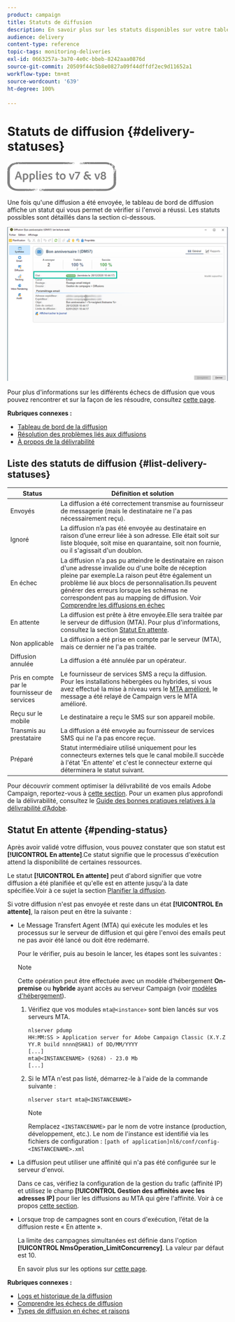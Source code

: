 ```yaml
---
product: campaign
title: Statuts de diffusion
description: En savoir plus sur les statuts disponibles sur votre tableau de bord de diffusion.
audience: delivery
content-type: reference
topic-tags: monitoring-deliveries
exl-id: 0663257a-3a70-4e0c-bbeb-8242aaa0876d
source-git-commit: 20509f44c5b8e0827a09f44dffdf2ec9d11652a1
workflow-type: tm+mt
source-wordcount: '639'
ht-degree: 100%

---
```


# Statuts de diffusion {#delivery-statuses}

![](../../assets/common.svg)

<!--ajouter intro 

ajouter screenshot -->

Une fois qu&#39;une diffusion a été envoyée, le tableau de bord de diffusion affiche un statut qui vous permet de vérifier si l&#39;envoi a réussi. Les statuts possibles sont détaillés dans la section ci-dessous.

![](assets/delivery-status.png)

Pour plus d&#39;informations sur les différents échecs de diffusion que vous pouvez rencontrer et sur la façon de les résoudre, consultez [cette page](understanding-delivery-failures.md).

**Rubriques connexes :**

* [Tableau de bord de la diffusion](delivery-dashboard.md)
* [Résolution des problèmes liés aux diffusions](delivery-troubleshooting.md)
* [À propos de la délivrabilité](about-deliverability.md)

## Liste des statuts de diffusion {#list-delivery-statuses}

<table> 
 <thead> 
  <tr> 
   <th> Status<br /> </th> 
   <th> Définition et solution<br /> </th> 
  </tr> 
 </thead> 
 <tbody> 
  <tr> 
   <td> Envoyés<br /> </td> 
   <td> La diffusion a été correctement transmise au fournisseur de messagerie (mais le destinataire ne l'a pas nécessairement reçu).<br /> </td> 
  </tr> 
  <tr> 
   <td> Ignoré<br /> </td> 
   <td> La diffusion n’a pas été envoyée au destinataire en raison d’une erreur liée à son adresse. Elle était soit sur liste bloquée, soit mise en quarantaine, soit non fournie, ou il s'agissait d'un doublon.<br /> </td> 
  </tr> 
  <tr> 
   <td> En échec<br /> </td> 
   <td> La diffusion n'a pas pu atteindre le destinataire en raison d'une adresse invalide ou d'une boîte de réception pleine par exemple.La raison peut être également un problème lié aux blocs de personnalisation.Ils peuvent générer des erreurs lorsque les schémas ne correspondent pas au mapping de diffusion. Voir <a href="understanding-delivery-failures.md" target="_blank">Comprendre les diffusions en échec</a><br /> </td> 
  </tr>
  <tr> 
   <td> En attente<br /> </td> 
   <td> La diffusion est prête à être envoyée.Elle sera traitée par le serveur de diffusion (MTA). Pour plus d'informations, consultez la section <a href="#pending-status" target="_blank">Statut En attente</a>.<br /> </td> 
  </tr> 
  <tr> 
   <td> Non applicable<br /> </td> 
   <td> La diffusion a été prise en compte par le serveur (MTA), mais ce dernier ne l'a pas traitée.<br /> </td> 
  </tr>  
  <tr> 
   <td> Diffusion annulée<br /> </td> 
   <td> La diffusion a été annulée par un opérateur.<br /> </td> 
  </tr> 
  <tr> 
   <td> Pris en compte par le fournisseur de services<br /> </td> 
   <td> Le fournisseur de services SMS a reçu la diffusion.<br /> Pour les installations hébergées ou hybrides, si vous avez effectué la mise à niveau vers le <a href="sending-with-enhanced-mta.md" target="_blank">MTA amélioré</a>, le message a été relayé de Campaign vers le MTA amélioré.</td> 
  </tr> 
  <tr> 
   <td> Reçu sur le mobile<br /> </td> 
   <td> Le destinataire a reçu le SMS sur son appareil mobile.<br /> </td> 
  </tr>
  <tr> 
   <td> Transmis au prestataire<br /> </td> 
   <td> La diffusion a été envoyée au fournisseur de services SMS qui ne l'a pas encore reçue.<br />
   </td> 
  </tr> 
  <tr> 
   <td> Préparé<br /> </td> 
   <td> Statut intermédiaire utilisé uniquement pour les connecteurs externes tels que le canal mobile.Il succède à l'état 'En attente' et c'est le connecteur externe qui déterminera le statut suivant.<br /> </td> 
  </tr> 
 </tbody> 
</table>

Pour découvrir comment optimiser la délivrabilité de vos emails Adobe Campaign, reportez-vous à [cette section](about-deliverability.md). Pour un examen plus approfondi de la délivrabilité, consultez le [Guide des bonnes pratiques relatives à la délivrabilité d’Adobe](https://experienceleague.adobe.com/docs/deliverability-learn/deliverability-best-practice-guide/introduction.html?lang=fr).

## Statut En attente {#pending-status}

Après avoir validé votre diffusion, vous pouvez constater que son statut est **[!UICONTROL En attente]**.Ce statut signifie que le processus d&#39;exécution attend la disponibilité de certaines ressources.

Le statut **[!UICONTROL En attente]** peut d&#39;abord signifier que votre diffusion a été planifiée et qu&#39;elle est en attente jusqu&#39;à la date spécifiée.Voir à ce sujet la section [Planifier la diffusion](steps-sending-the-delivery.md#scheduling-the-delivery-sending).

Si votre diffusion n&#39;est pas envoyée et reste dans un état **[!UICONTROL En attente]**, la raison peut en être la suivante :

* Le Message Transfert Agent (MTA) qui exécute les modules et les processus sur le serveur de diffusion et qui gère l&#39;envoi des emails peut ne pas avoir été lancé ou doit être redémarré.

   Pour le vérifier, puis au besoin le lancer, les étapes sont les suivantes :

   >[!NOTE]
   >
   >Cette opération peut être effectuée avec un modèle d’hébergement **On-premise** ou **hybride** ayant accès au serveur Campaign (voir [modèles d&#39;hébergement](../../installation/using/hosting-models.md)).

   1. Vérifiez que vos modules `mta@<instance>` sont bien lancés sur vos serveurs MTA.

      ```
      nlserver pdump
      HH:MM:SS > Application server for Adobe Campaign Classic (X.Y.Z YY.R build nnnn@SHA1) of DD/MM/YYYY
      [...]
      mta@<INSTANCENAME> (9268) - 23.0 Mb
      [...]
      ```

   1. Si le MTA n&#39;est pas listé, démarrez-le à l&#39;aide de la commande suivante :

      ```
      nlserver start mta@<INSTANCENAME>
      ```

      >[!NOTE]
      >
      >Remplacez `<INSTANCENAME>` par le nom de votre instance (production, développement, etc.). Le nom de l&#39;instance est identifié via les fichiers de configuration : `[path of application]nl6/conf/config-<INSTANCENAME>.xml`

* La diffusion peut utiliser une affinité qui n&#39;a pas été configurée sur le serveur d&#39;envoi.

   Dans ce cas, vérifiez la configuration de la gestion du trafic (affinité IP) et utilisez le champ **[!UICONTROL Gestion des affinités avec les adresses IP]** pour lier les diffusions au MTA qui gère l&#39;affinité. Voir à ce propos [cette section](../../installation/using/configure-delivery-settings.md).

* Lorsque trop de campagnes sont en cours d&#39;exécution, l’état de la diffusion reste « En attente ».

   La limite des campagnes simultanées est définie dans l&#39;option **[!UICONTROL NmsOperation_LimitConcurrency]**. La valeur par défaut est 10.

   En savoir plus sur les options sur [cette page](../../installation/using/configuring-campaign-options.md).


**Rubriques connexes :**

* [Logs et historique de la diffusion](#delivery-logs-and-history)
* [Comprendre les échecs de diffusion](understanding-delivery-failures.md)
* [Types de diffusion en échec et raisons   ](understanding-delivery-failures.md#delivery-failure-types-and-reasons)
